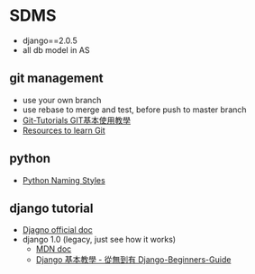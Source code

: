 # SDMS
- django==2.0.5
- all db model in AS

## git management
- use your own branch
- use rebase to merge and test, before push to master branch
- [Git-Tutorials GIT基本使用教學](https://github.com/twtrubiks/Git-Tutorials)
- [Resources to learn Git](https://try.github.io/)

## python
- [Python Naming Styles](https://realpython.com/python-pep8/#naming-conventions)

## django tutorial
- [Djagno official doc](https://docs.djangoproject.com/zh-hans/2.0/)
- django 1.0 (legacy, just see how it works)
  - [MDN doc](https://developer.mozilla.org/zh-TW/docs/Learn/Server-side/Django)
  - [Django 基本教學 - 從無到有 Django-Beginners-Guide](https://github.com/twtrubiks/django-tutorial)
